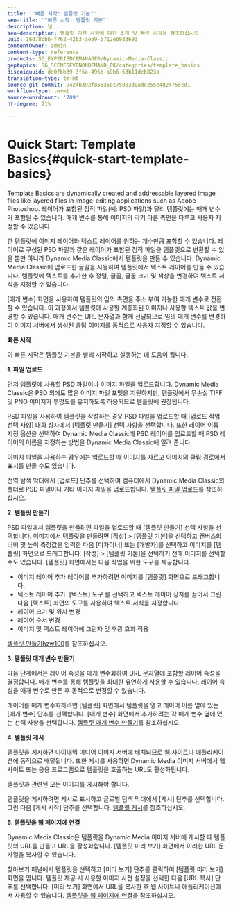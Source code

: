 ```yaml
---
title: '"빠른 시작: 템플릿 기본"'
seo-title: '"빠른 시작: 템플릿 기본"'
description: 널
seo-description: 템플릿 기본 사항에 대한 소개 및 빠른 시작을 참조하십시오.
uuid: 16d78cbb-f762-4263-aea9-5712eb933693
contentOwner: admin
content-type: reference
products: SG_EXPERIENCEMANAGER/Dynamic-Media-Classic
geptopics: SG_SCENESEVENONDEMAND_PK/categories/template_basics
discoiquuid: dd0fbb39-3f6a-496b-a9b6-63b11dcb823a
translation-type: tm+mt
source-git-commit: 9424b392f85536dc75083d0ade255e4824755ed1
workflow-type: tm+mt
source-wordcount: '789'
ht-degree: 71%

---
```



# Quick Start: Template Basics{#quick-start-template-basics}

Template Basics are dynamically created and addressable layered image files like layered files in image-editing applications such as Adobe Photoshop. 레이어가 포함된 정적 파일(예: PSD 파일)과 달리 템플릿에는 매개 변수가 포함될 수 있습니다. 매개 변수를 통해 이미지의 각기 다른 측면을 다루고 사용자 지정할 수 있습니다.

한 템플릿에 이미지 레이어와 텍스트 레이어를 원하는 개수만큼 포함할 수 있습니다. 레이어로 구성된 PSD 파일과 같은 레이어가 포함된 정적 파일을 템플릿으로 변환할 수 있을 뿐만 아니라 Dynamic Media Classic에서 템플릿을 만들 수 있습니다. Dynamic Media Classic에 업로드한 글꼴을 사용하여 템플릿에서 텍스트 레이어를 만들 수 있습니다. 템플릿에 텍스트를 추가한 후 정렬, 글꼴, 글꼴 크기 및 색상을 변경하여 텍스트 서식을 지정할 수 있습니다.

[매개 변수] 화면을 사용하여 템플릿의 임의 측면을 주소 부여 가능한 매개 변수로 전환할 수 있습니다. 이 과정에서 템플릿에 사용할 계층화된 이미지나 사용할 텍스트 값을 변경할 수 있습니다. 매개 변수는 URL 문자열과 함께 전달되므로 임의 매개 변수를 변경하여 이미지 서버에서 생성된 응답 이미지를 동적으로 사용자 지정할 수 있습니다.

**빠른 시작**

이 빠른 시작은 템플릿 기본을 빨리 시작하고 실행하는 데 도움이 됩니다.

**1. 파일 업로드**

먼저 템플릿에 사용할 PSD 파일이나 이미지 파일을 업로드합니다. Dynamic Media Classic은 PSD 외에도 많은 이미지 파일 포맷을 지원하지만, 템플릿에서 무손실 TIFF 및 PNG 이미지가 투명도를 유지하도록 허용되므로 템플릿에 권장됩니다.

PSD 파일을 사용하여 템플릿을 작성하는 경우 PSD 파일을 업로드할 때 [업로드 작업 선택 사항] 대화 상자에서 [템플릿 만들기] 선택 사항을 선택합니다. 또한 레이어 이름 지정 옵션을 선택하여 Dynamic Media Classic에 PSD 레이어를 업로드할 때 PSD 레이어의 이름을 지정하는 방법을 Dynamic Media Classic에 알려 줍니다.

이미지 파일을 사용하는 경우에는 업로드할 때 이미지를 자르고 이미지의 클립 경로에서 표시를 만들 수도 있습니다.

전역 탐색 막대에서 [업로드] 단추를 선택하여 컴퓨터에서 Dynamic Media Classic의 폴더로 PSD 파일이나 기타 이미지 파일을 업로드합니다. [템플릿 파일 업로드](uploading-template-files.md#uploading_template_files)를 참조하십시오.

**2. 템플릿 만들기**

PSD 파일에서 템플릿을 만들려면 파일을 업로드할 때 [템플릿 만들기] 선택 사항을 선택합니다. 이미지에서 템플릿을 만들려면 [작성] > [템플릿 기본]을 선택하고 캔버스의 너비 및 높이 측정값을 입력한 다음 [디자이너] 또는 [개발자]를 선택하고 이미지를 [템플릿] 화면으로 드래그합니다. [작성] > [템플릿 기본]을 선택하기 전에 이미지를 선택할 수도 있습니다. [템플릿] 화면에서는 다음 작업을 위한 도구를 제공합니다.

* 이미지 레이어 추가 레이어를 추가하려면 이미지를 [템플릿] 화면으로 드래그합니다.
* 텍스트 레이어 추가. [텍스트] 도구 를 선택하고 텍스트 레이어 상자를 끌어서 그린 다음 [텍스트] 화면의 도구를 사용하여 텍스트 서식을 지정합니다.
* 레이어 크기 및 위치 변경
* 레이어 순서 변경
* 이미지 및 텍스트 레이어에 그림자 및 후광 효과 적용

[ 템플릿 만들기hzw100](creating-template.md#creating_a_template)를 참조하십시오.

**3. 템플릿 매개 변수 만들기**

다음 단계에서는 레이어 속성을 매개 변수화하여 URL 문자열에 포함할 레이어 속성을 결정합니다. 매개 변수를 통해 템플릿을 최대한 유연하게 사용할 수 있습니다. 레이어 속성을 매개 변수로 만든 후 동적으로 변경할 수 있습니다.

레이어를 매개 변수화하려면 [템플릿] 화면에서 템플릿을 열고 레이어 이름 옆에 있는 [매개 변수] 단추를 선택합니다. [매개 변수] 화면에서 추가하려는 각 매개 변수 옆에 있는 선택 사항을 선택합니다. [템플릿 매개 변수 만들기](creating-template-parameters.md#creating_template_parameters)를 참조하십시오.

**4. 템플릿 게시**

템플릿을 게시하면 다이내믹 미디어 이미지 서버에 배치되므로 웹 사이트나 애플리케이션에 동적으로 배달됩니다. 또한 게시를 사용하면 Dynamic Media 이미지 서버에서 웹 사이트 또는 응용 프로그램으로 템플릿을 호출하는 URL도 활성화됩니다.

템플릿과 관련된 모든 이미지를 게시해야 합니다.

템플릿을 게시하려면 게시로 표시하고 글로벌 탐색 막대에서 [게시] 단추를 선택합니다. 그런 다음 [게시 시작] 단추를 선택합니다. [템플릿 게시](publishing-templates.md#publishing_templates)를 참조하십시오.

**5. 템플릿을 웹 페이지에 연결**

Dynamic Media Classic은 템플릿을 Dynamic Media 이미지 서버에 게시할 때 템플릿의 URL을 만들고 URL을 활성화합니다. [템플릿 미리 보기] 화면에서 이러한 URL 문자열을 복사할 수 있습니다.

찾아보기 패널에서 템플릿을 선택하고 [미리 보기] 단추를 클릭하여 [템플릿 미리 보기] 화면을 엽니다. 템플릿 제공 시 사용할 이미지 사전 설정을 선택한 다음 [URL 복사] 단추를 선택합니다. [미리 보기] 화면에서 URL을 복사한 후 웹 사이트나 애플리케이션에서 사용할 수 있습니다. [템플릿을 웹 페이지에 연결](linking-template-web-page.md#linking_a_template_to_a_web_page)을 참조하십시오.
